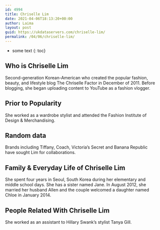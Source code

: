 ```yaml
---
id: 4994
title: Chriselle Lim
date: 2021-04-06T18:13:20+00:00
author: Laima
layout: post
guid: https://ukdataservers.com/chriselle-lim/
permalink: /04/06/chriselle-lim/
---
```


* some text
{: toc}


## Who is Chriselle Lim
                  
                  
                  
Second-generation Korean-American who created the popular fashion, beauty, and lifestyle blog The Chriselle Factor in December of 2011. Before blogging, she began uploading content to YouTube as a fashion vlogger.
                  
              
            
              
            
                
                
                
## Prior to Popularity
                  
                  
                  
She worked as a wardrobe stylist and attended the Fashion Institute of Design & Merchandising.
                  
              
            
              
            
                
                
                
## Random data
                  
                  
                  
Brands including Tiffany, Coach, Victoria’s Secret and Banana Republic have sought Lim for collaborations.
                  
              
            
              
            
                
                
                
## Family & Everyday Life of Chriselle Lim
                  
                  
                  
She spent four years in Seoul, South Korea during her elementary and middle school days. She has a sister named Jane. In August 2012, she married her husband Allen and the couple welcomed a daughter named Chloe in January 2014.
                  
              
            
              
            
                
                
                
## People Related With Chriselle Lim
                  
                  
                  
She worked as an assistant to Hillary Swank&#8217;s stylist Tanya Gill.
                  
              
            
              
            
                
              
            
              
              
            
            
              
            
          
          
          